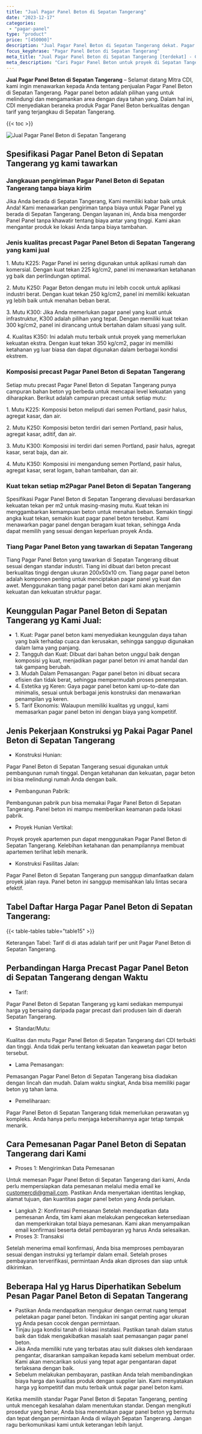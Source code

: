 ```yaml
---
title: "Jual Pagar Panel Beton di Sepatan Tangerang"
date: "2023-12-17"
categories:
 - "pagar-panel"
type: "product"
price: "[450000]"
description: "Jual Pagar Panel Beton di Sepatan Tangerang dekat. Pagar Panel Beton ini sering dipakai dalam project pembangunan sebagai pembatas area yang tahan lama dan berkualitas. Hubungi kami untuk informasi lebih lanjut."
focus_keyphrase: "Pagar Panel Beton di Sepatan Tangerang"
meta_title: "Jual Pagar Panel Beton di Sepatan Tangerang [terdekat] - CDI"
meta_description: "Cari Pagar Panel Beton untuk proyek di Sepatan Tangerang? Kami memiliki Pagar Panel Beton berkualitas untuk pagar lahan. Dapatkan harga terbaik sekarang."
---
```


**Jual Pagar Panel Beton di Sepatan Tangerang** – Selamat datang Mitra CDI, kami ingin menawarkan kepada Anda tentang penjualan Pagar Panel Beton di Sepatan Tangerang. Pagar panel beton adalah pilihan yang untuk melindungi dan mengamankan area dengan daya tahan yang. Dalam hal ini, CDI menyediakan beraneka produk Pagar Panel Beton berkualitas dengan tarif yang terjangkau di Sepatan Tangerang.

{{< toc >}}

![Jual Pagar Panel Beton di Sepatan Tangerang](/images/pagar-panel/pagar-panel-29.jpg)

## Spesifikasi Pagar Panel Beton di Sepatan Tangerang yg kami tawarkan

### Jangkauan pengiriman Pagar Panel Beton di Sepatan Tangerang tanpa biaya kirim

Jika Anda berada di Sepatan Tangerang, Kami memiliki kabar baik untuk Anda! Kami menawarkan pengiriman tanpa biaya untuk Pagar Panel yg berada di Sepatan Tangerang. Dengan layanan ini, Anda bisa mengorder Panel Panel tanpa khawatir tentang biaya antar yang tinggi. Kami akan mengantar produk ke lokasi Anda tanpa biaya tambahan.

### Jenis kualitas precast Pagar Panel Beton di Sepatan Tangerang yang kami jual

1\. Mutu K225: Pagar Panel ini sering digunakan untuk aplikasi rumah dan komersial. Dengan kuat tekan 225 kg/cm2, panel ini menawarkan ketahanan yg baik dan perlindungan optimal.  

2\. Mutu K250: Pagar Beton dengan mutu ini lebih cocok untuk aplikasi industri berat. Dengan kuat tekan 250 kg/cm2, panel ini memiliki kekuatan yg lebih baik untuk menahan beban berat.  

3\. Mutu K300: Jika Anda memerlukan pagar panel yang kuat untuk infrastruktur, K300 adalah pilihan yang tepat. Dengan memiliki kuat tekan 300 kg/cm2, panel ini dirancang untuk bertahan dalam situasi yang sulit.  

4\. Kualitas K350: Ini adalah mutu terbaik untuk proyek yang memerlukan kekuatan ekstra. Dengan kuat tekan 350 kg/cm2, pagar ini memiliki ketahanan yg luar biasa dan dapat digunakan dalam berbagai kondisi ekstrem.

### Komposisi precast Pagar Panel Beton di Sepatan Tangerang

Setiap mutu precast Pagar Panel Beton di Sepatan Tangerang punya campuran bahan beton yg berbeda untuk mencapai level kekuatan yang diharapkan. Berikut adalah campuran precast untuk setiap mutu:

1\. Mutu K225: Komposisi beton meliputi dari semen Portland, pasir halus, agregat kasar, dan air.

2\. Mutu K250: Komposisi beton terdiri dari semen Portland, pasir halus, agregat kasar, aditif, dan air.

3\. Mutu K300: Komposisi ini terdiri dari semen Portland, pasir halus, agregat kasar, serat baja, dan air.

4\. Mutu K350: Komposisi ini mengandung semen Portland, pasir halus, agregat kasar, serat logam, bahan tambahan, dan air.

### Kuat tekan setiap m2Pagar Panel Beton di Sepatan Tangerang

Spesifikasi Pagar Panel Beton di Sepatan Tangerang dievaluasi berdasarkan kekuatan tekan per m2 untuk masing-masing mutu. Kuat tekan ini menggambarkan kemampuan beton untuk menahan beban. Semakin tinggi angka kuat tekan, semakin kuat pagar panel beton tersebut. Kami menawarkan pagar panel dengan beragam kuat tekan, sehingga Anda dapat memilih yang sesuai dengan keperluan proyek Anda.

### Tiang Pagar Panel Beton yang tawarkan di Sepatan Tangerang

Tiang Pagar Panel Beton yang tawarkan di Sepatan Tangerang dibuat sesuai dengan standar industri. Tiang ini dibuat dari beton precast berkualitas tinggi dengan ukuran 200x50x10 cm. Tiang pagar panel beton adalah komponen penting untuk menciptakan pagar panel yg kuat dan awet. Menggunakan tiang pagar panel beton dari kami akan menjamin kekuatan dan kekuatan struktur pagar.

## Keunggulan Pagar Panel Beton di Sepatan Tangerang yg Kami Jual:

*   1\. Kuat: Pagar panel beton kami menyediakan keunggulan daya tahan yang baik terhadap cuaca dan kerusakan, sehingga sanggup digunakan dalam lama yang panjang.
*   2\. Tangguh dan Kuat: Dibuat dari bahan beton unggul baik dengan komposisi yg kuat, menjadikan pagar panel beton ini amat handal dan tak gampang berubah.
*   3\. Mudah Dalam Pemasangan: Pagar panel beton ini dibuat secara efisien dan tidak berat, sehingga mempermudah proses penempatan.
*   4\. Estetika yg Keren: Gaya pagar panel beton kami up-to-date dan minimalis, sesuai untuk berbagai jenis konstruksi dan menawarkan penampilan yg keren.
*   5\. Tarif Ekonomis: Walaupun memiliki kualitas yg unggul, kami memasarkan pagar panel beton ini dengan biaya yang kompetitif.

## Jenis Pekerjaan Konstruksi yg Pakai Pagar Panel Beton di Sepatan Tangerang

*   Konstruksi Hunian:

Pagar Panel Beton di Sepatan Tangerang sesuai digunakan untuk pembangunan rumah tinggal. Dengan ketahanan dan kekuatan, pagar beton ini bisa melindungi rumah Anda dengan baik.
*   Pembangunan Pabrik:

Pembangunan pabrik pun bisa memakai Pagar Panel Beton di Sepatan Tangerang. Panel beton ini mampu memberikan keamanan pada lokasi pabrik.
*   Proyek Hunian Vertikal:

Proyek proyek apartemen pun dapat menggunakan Pagar Panel Beton di Sepatan Tangerang. Kelebihan ketahanan dan penampilannya membuat apartemen terlihat lebih menarik.
*   Konstruksi Fasilitas Jalan:

Pagar Panel Beton di Sepatan Tangerang pun sanggup dimanfaatkan dalam proyek jalan raya. Panel beton ini sanggup memisahkan lalu lintas secara efektif.

## Tabel Daftar Harga Pagar Panel Beton di Sepatan Tangerang:

{{< table-tables table="table15" >}}

Keterangan Tabel: Tarif di di atas adalah tarif per unit Pagar Panel Beton di Sepatan Tangerang.

## Perbandingan Harga Precast Pagar Panel Beton di Sepatan Tangerang dengan Waktu

*   Tarif:

Pagar Panel Beton di Sepatan Tangerang yg kami sediakan mempunyai harga yg bersaing daripada pagar precast dari produsen lain di daerah Sepatan Tangerang.
*   Standar/Mutu:

Kualitas dan mutu Pagar Panel Beton di Sepatan Tangerang dari CDI terbukti dan tinggi. Anda tidak perlu tentang kekuatan dan keawetan pagar beton tersebut.
*   Lama Pemasangan:

Pemasangan Pagar Panel Beton di Sepatan Tangerang bisa diadakan dengan lincah dan mudah. Dalam waktu singkat, Anda bisa memiliki pagar beton yg tahan lama.
*   Pemeliharaan:

Pagar Panel Beton di Sepatan Tangerang tidak memerlukan perawatan yg kompleks. Anda hanya perlu menjaga kebersihannya agar tetap tampak menarik.

## Cara Pemesanan Pagar Panel Beton di Sepatan Tangerang dari Kami

*   Proses 1: Mengirimkan Data Pemesanan

Untuk memesan Pagar Panel Beton di Sepatan Tangerang dari kami, Anda perlu mempersiapkan data pemesanan melalui media email ke customercdi@gmail.com. Pastikan Anda menyertakan identitas lengkap, alamat tujuan, dan kuantitas pagar panel beton yang Anda perlukan.
*   Langkah 2: Konfirmasi Pemesanan
Setelah mendapatkan data pemesanan Anda, tim kami akan melakukan pengecekan ketersediaan dan memperkirakan total biaya pemesanan. Kami akan menyampaikan email konfirmasi beserta detail pembayaran yg harus Anda selesaikan.
*   Proses 3: Transaksi

Setelah menerima email konfirmasi, Anda bisa memproses pembayaran sesuai dengan instruksi yg terlampir dalam email. Setelah proses pembayaran terverifikasi, permintaan Anda akan diproses dan siap untuk dikirimkan.

## Beberapa Hal yg Harus Diperhatikan Sebelum Pesan Pagar Panel Beton di Sepatan Tangerang

*   Pastikan Anda mendapatkan mengukur dengan cermat ruang tempat peletakan pagar panel beton. Tindakan ini sangat penting agar ukuran yg Anda pesan cocok dengan permintaan.
*   Tinjau juga kondisi tanah di lokasi instalasi. Pastikan tanah dalam status baik dan tidak mengakibatkan masalah saat pemasangan pagar panel beton.
*   Jika Anda memiliki rute yang terbatas atau sulit diakses oleh kendaraan pengantar, disarankan sampaikan kepada kami sebelum membuat order. Kami akan mencarikan solusi yang tepat agar pengantaran dapat terlaksana dengan baik.
*   Sebelum melakukan pembayaran, pastikan Anda telah membandingkan biaya harga dan kualitas produk dengan supplier lain. Kami menyatakan harga yg kompetitif dan mutu terbaik untuk pagar panel beton kami.

Ketika memilih standar Pagar Panel Beton di Sepatan Tangerang, penting untuk mencegah kesalahan dalam menentukan standar. Dengan mengikuti prosedur yang benar, Anda bisa menentukan pagar panel beton yg bermutu dan tepat dengan permintaan Anda di wilayah Sepatan Tangerang. Jangan ragu berkomunikasi kami untuk keterangan lebih lanjut.